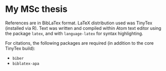 # My MSc thesis

References are in BibLaTex format.
LaTeX distribution used was TinyTex (installed via R).
Text was written and compiled within Atom text editor using the package `latex`, and with `language-latex` for syntax highlighting.

For citations, the following packages are required (in addition to the core TinyTex build): 
  * `biber`
  * `biblatex-apa`

